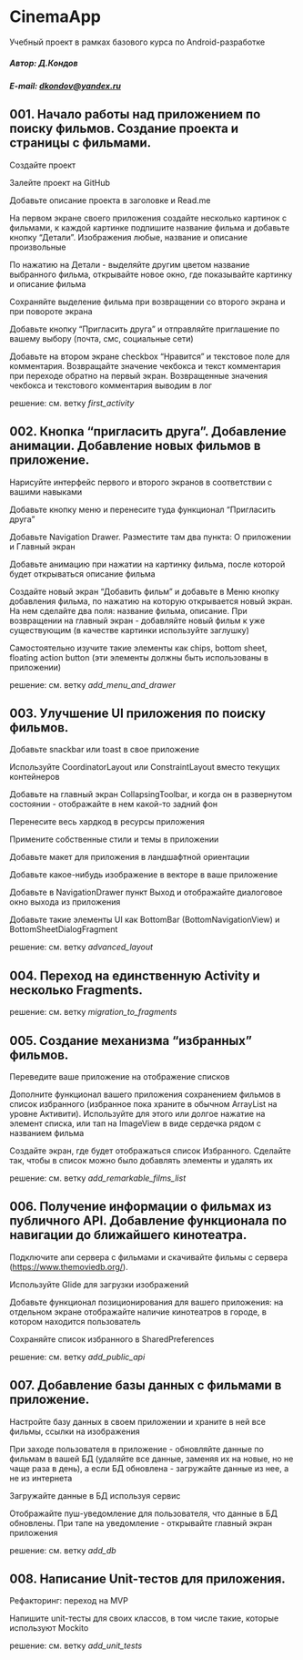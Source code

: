 # CinemaApp

Учебный проект в рамках базового курса по Android-разработке

##### Автор: Д.Кондов

##### E-mail: dkondov@yandex.ru

## 001. Начало работы над приложением по поиску фильмов. Создание проекта и страницы с фильмами.

Создайте проект

Залейте проект на GitHub

Добавьте описание проекта в заголовке и Read.me

На первом экране своего приложения создайте несколько картинок с фильмами, к каждой картинке 
подпишите название фильма и добавьте кнопку “Детали”. Изображения любые, название и описание произвольные

По нажатию на Детали - выделяйте другим цветом название выбранного фильма, открывайте новое окно, 
где показывайте картинку и описание фильма

Сохраняйте выделение фильма при возвращении со второго экрана и при повороте экрана

Добавьте кнопку “Пригласить друга” и отправляйте приглашение по вашему выбору 
(почта, смс, социальные сети)

Добавьте на втором экране checkbox “Нравится” и текстовое поле для комментария. Возвращайте значение 
чекбокса и текст комментария при переходе обратно на первый экран. Возвращенные значения чекбокса и 
текстового комментария выводим в лог

решение: см. ветку _first_activity_


## 002. Кнопка “пригласить друга”. Добавление анимации. Добавление новых фильмов в приложение.

Нарисуйте интерфейс первого и второго экранов в соответствии с вашими навыками

Добавьте кнопку меню и перенесите туда функционал “Пригласить друга”

Добавьте Navigation Drawer. Разместите там два пункта: О приложении и Главный экран

Добавьте анимацию при нажатии на картинку фильма, после которой будет открываться описание фильма

Создайте новый экран “Добавить фильм” и добавьте в Меню кнопку добавления фильма, по нажатию 
на которую открывается новый экран. На нем сделайте два поля: название фильма, описание. 
При возвращении на главный экран - добавляйте новый фильм к уже существующим (в качестве 
картинки используйте заглушку)

Самостоятельно изучите такие элементы как chips, bottom sheet, floating action button 
(эти элементы должны быть использованы в приложении)

решение: см. ветку _add_menu_and_drawer_


## 003. Улучшение UI приложения по поиску фильмов.

Добавьте snackbar или toast в свое приложение

Используйте CoordinatorLayout или ConstraintLayout вместо текущих контейнеров

Добавьте на главный экран CollapsingToolbar, и когда он в развернутом состоянии - отображайте в 
нем какой-то задний фон

Перенесите весь хардкод в ресурсы приложения

Примените собственные стили и темы в приложении

Добавьте макет для приложения в ландшафтной ориентации

Добавьте какое-нибудь изображение в векторе в ваше приложение

Добавьте в NavigationDrawer пункт Выход и отображайте диалоговое окно выхода из приложения

Добавьте такие элементы UI как BottomBar (BottomNavigationView) и BottomSheetDialogFragment

решение: см. ветку _advanced_layout_


## 004. Переход на единственную Activity и несколько Fragments.

решение: см. ветку _migration_to_fragments_


## 005. Создание механизма “избранных” фильмов.

Переведите ваше приложение на отображение списков

Дополните функционал вашего приложения сохранением фильмов в список избранного (избранное пока 
храните в обычном ArrayList на уровне Активити). Используйте для этого или долгое нажатие на 
элемент списка, или тап на ImageView в виде сердечка рядом с названием фильма

Создайте экран, где будет отображаться список Избранного. Сделайте так, чтобы в список можно 
было добавлять элементы и удалять их

решение: см. ветку _add_remarkable_films_list_


## 006. Получение информации о фильмах из публичного API. Добавление функционала по навигации до ближайшего кинотеатра.

Подключите апи сервера с фильмами и скачивайте фильмы с сервера (https://www.themoviedb.org/).

Используйте Glide для загрузки изображений

Добавьте функционал позиционирования для вашего приложения: на отдельном экране отображайте 
наличие кинотеатров в городе, в котором находится пользователь

Сохраняйте список избранного в SharedPreferences

решение: см. ветку _add_public_api_


## 007. Добавление базы данных с фильмами в приложение.

Настройте базу данных в своем приложении и храните в ней все фильмы, ссылки на изображения

При заходе пользователя в приложение - обновляйте данные по фильмам в вашей БД (удаляйте 
все данные, заменяя их на новые, но не чаще раза в день), а если БД обновлена - загружайте 
данные из нее, а не из интернета

Загружайте данные в БД используя сервис

Отображайте пуш-уведомление для пользователя, что данные в БД обновлены. При тапе 
на уведомление - открывайте главный экран приложения

решение: см. ветку _add_db_


## 008. Написание Unit-тестов для приложения.

Рефакторинг: переход на MVP

Напишите unit-тесты для своих классов, в том числе такие, которые используют Mockito

решение: см. ветку _add_unit_tests_
